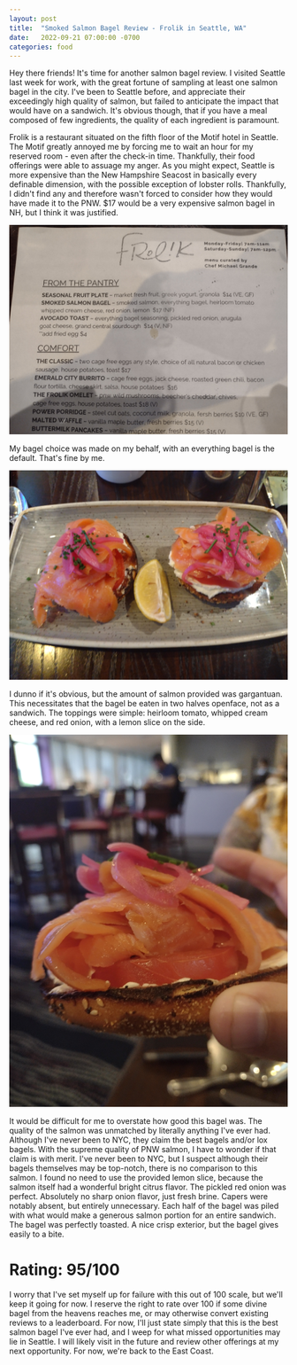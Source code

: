 ```yaml
---
layout: post
title:  "Smoked Salmon Bagel Review - Frolik in Seattle, WA"
date:   2022-09-21 07:00:00 -0700
categories: food
---
```

Hey there friends! It's time for another salmon bagel review. I visited Seattle last week for work, with the great fortune of sampling at least one salmon bagel in the city. I've been to Seattle before, and appreciate their exceedingly high quality of salmon, but failed to anticipate the impact that would have on a sandwich. It's obvious though, that if you have a meal composed of few ingredients, the quality of each ingredient is paramount.

Frolik is a restaurant situated on the fifth floor of the Motif hotel in Seattle. The Motif greatly annoyed me by forcing me to wait an hour for my reserved room - even after the check-in time. Thankfully, their food offerings were able to assuage my anger. As you might expect, Seattle is more expensive than the New Hampshire Seacost in basically every definable dimension, with the possible exception of lobster rolls. Thankfully, I didn't find any and therefore wasn't forced to consider how they would have made it to the PNW. $17 would be a very expensive salmon bagel in NH, but I think it was justified.


![Works Cafe Receipt](/images/frolik_menu.jpg)

My bagel choice was made on my behalf, with an everything bagel is the default. That's fine by me. 

![Bagel View](/images/frolik_bagel_plate.jpg)

I dunno if it's obvious, but the amount of salmon provided was gargantuan. This necessitates that the bagel be eaten in two halves openface, not as a sandwich. The toppings were simple: heirloom tomato, whipped cream cheese, and red onion, with a lemon slice on the side.

![Bagel View](/images/frolik_bagel_half.jpg)

It would be difficult for me to overstate how good this bagel was. The quality of the salmon was unmatched by literally anything I've ever had. Although I've never been to NYC, they claim the best bagels and/or lox bagels. With the supreme quality of PNW salmon, I have to wonder if that claim is with merit. I've never been to NYC, but I suspect although their bagels themselves may be top-notch, there is no comparison to this salmon. I found no need to use the provided lemon slice, because the salmon itself had a wonderful bright citrus flavor. The pickled red onion was perfect. Absolutely no sharp onion flavor, just fresh brine. Capers were notably absent, but entirely unnecessary. Each half of the bagel was piled with what would make a generous salmon portion for an entire sandwich. The bagel was perfectly toasted. A nice crisp exterior, but the bagel gives easily to a bite.


# Rating: 95/100

I worry that I've set myself up for failure with this out of 100 scale, but we'll keep it going for now. I reserve the right to rate over 100 if some divine bagel from the heavens reaches me, or may otherwise convert existing reviews to a leaderboard. For now, I'll just state simply that this is the best salmon bagel I've ever had, and I weep for what missed opportunities may lie in Seattle. I will likely visit in the future and review other offerings at my next opportunity. For now, we're back to the East Coast.


